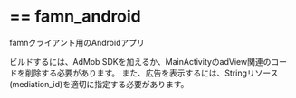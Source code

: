 == famn_android
============

famnクライアント用のAndroidアプリ

ビルドするには、AdMob SDKを加えるか、MainActivityのadView関連のコードを削除する必要があります。
また、広告を表示するには、Stringリソース(mediation_id)を適切に指定する必要があります。

